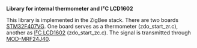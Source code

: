 **Library for internal thermometer and I²C LCD1602**

This library is implemented in the ZigBee stack. There are two boards [STM32F407VG](http://www.st.com/en/evaluation-tools/stm32f4discovery.html). One board serves as a thermometer (zdo_start_zr.c), another as [I²C LCD1602](http://wiki.sunfounder.cc/index.php?title=I%C2%B2C_LCD1602) (zdo_start_zc.c). The signal is transmitted through [MOD-MRF24J40](https://www.olimex.com/Products/Modules/RF/MOD-MRF24J40/).
